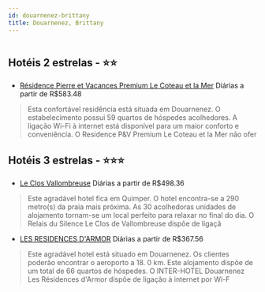 ```yaml
---
id: douarnenez-brittany
title: Douarnenez, Brittany
---
```


<center><img src="http://photos.hotelbeds.com/giata/23/231809/231809a_hb_a_050.jpg" alt="" /></center>


## Hotéis 2 estrelas - ⭐️⭐️

-    [Résidence Pierre et Vacances Premium Le Coteau et la Mer](https://www.hurb.com/hoteis/douarnenez/residence-pierre-et-vacances-premium-le-coteau-et-la-mer-JNP-JP990142?cmp=18055) Diárias a partir de R$583.48
   > Esta confortável residência está situada em Douarnenez. O estabelecimento possui 59 quartos de hóspedes acolhedores. A ligação Wi-Fi à internet está disponível para um maior conforto e conveniência. O Residence P&amp;V Premium Le Coteau et la Mer não ofer

## Hotéis 3 estrelas - ⭐️⭐️⭐️

-    [Le Clos Vallombreuse](https://www.hurb.com/hoteis/douarnenez/le-clos-vallombreuse-JNP-JP748067?cmp=18055) Diárias a partir de R$498.36
   > Este agradável hotel fica em Quimper. O hotel encontra-se a 290 metro(s) da praia mais próxima. As 30 acolhedoras unidades de alojamento tornam-se um local perfeito para relaxar no final do dia. O Relais du Silence Le Clos de Vallombreuse dispõe de ligaçã
-    [LES RESIDENCES D'ARMOR](https://www.hurb.com/hoteis/douarnenez/les-residences-d-armor-JNP-JP218747?cmp=18055) Diárias a partir de R$367.56
   > Este agradável hotel está situado em Douarnenez. Os clientes poderão encontrar o aeroporto a 18. 0 km. Este alojamento dispõe de um total de 66 quartos de hóspedes. O INTER-HOTEL Douarnenez Les Résidences d&apos;Armor dispõe de ligação à internet por Wi-F

